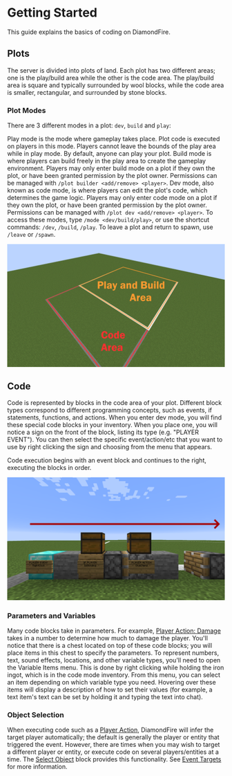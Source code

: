 # Getting Started

This guide explains the basics of coding on DiamondFire.

## Plots

The server is divided into plots of land. Each plot has two different areas; one is the play/build area while the other is the code area. The play/build area is square and typically surrounded by wool blocks, while the code area is smaller, rectangular, and surrounded by stone blocks.

### Plot Modes

There are 3 different modes in a plot: `dev`, `build` and `play`:

Play mode is the mode where gameplay takes place. Plot code is executed on players in this mode. Players cannot leave the bounds of the play area while in play mode. By default, anyone can play your plot.
Build mode is where players can build freely in the play area to create the gameplay environment. Players may only enter build mode on a plot if they own the plot, or have been granted permission by the plot owner. Permissions can be managed with `/plot builder <add/remove> <player>`.
Dev mode, also known as code mode, is where players can edit the plot's code, which determines the game logic. Players may only enter code mode on a plot if they own the plot, or have been granted permission by the plot owner. Permissions can be managed with `/plot dev <add/remove> <player>`.
To access these modes, type `/mode <dev/build/play>`, or use the shortcut commands: `/dev`, `/build`, `/play`. To leave a plot and return to spawn, use `/leave` or `/spawn`.

![Plot layout](../_media/Plot-area.png)


## Code

Code is represented by blocks in the code area of your plot. Different block types correspond to different programming concepts, such as events, if statements, functions, and actions. When you enter dev mode, you will find these special code blocks in your inventory. When you place one, you will notice a sign on the front of the block, listing its type (e.g. "PLAYER EVENT"). You can then select the specific event/action/etc that you want to use by right clicking the sign and choosing from the menu that appears.

Code execution begins with an event block and continues to the right, executing the blocks in order.

![Example code](../_media/Example_code_execution_direction.png)

### Parameters and Variables

Many code blocks take in parameters. For example, [Player Action: Damage](Code_Blocks/Player_Action/Damage.md) takes in a number to determine how much to damage the player. You'll notice that there is a chest located on top of these code blocks; you will place items in this chest to specify the parameters. To represent numbers, text, sound effects, locations, and other variable types, you'll need to open the Variable Items menu. This is done by right clicking while holding the iron ingot, which is in the code mode inventory. From this menu, you can select an item depending on which variable type you need. Hovering over these items will display a description of how to set their values (for example, a text item's text can be set by holding it and typing the text into chat).

### Object Selection

When executing code such as a [Player Action](Code_Blocks/Player_Action.md), DiamondFire will infer the target player automatically; the default is generally the player or entity that triggered the event. However, there are times when you may wish to target a different player or entity, or execute code on several players/entities at a time. The [Select Object](Code_Blocks/Select_Object.md) block provides this functionality. See [Event Targets](Other/Code_Related/Event_Targets.md) for more information.